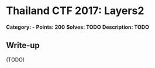 # Thailand CTF 2017: Layers2

**Category: -**
**Points: 200**
**Solves: TODO**
**Description: TODO**

## Write-up

(TODO)
